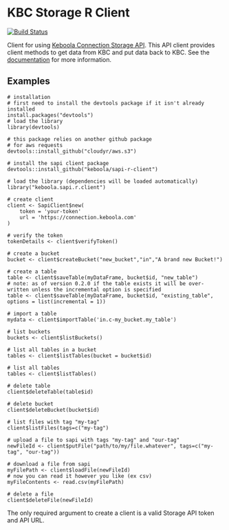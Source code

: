 # KBC Storage R Client

[![Build Status](https://travis-ci.org/keboola/sapi-r-client.svg?branch=master)](https://travis-ci.org/keboola/sapi-r-client)

Client for using [Keboola Connection Storage API](http://docs.keboola.apiary.io/). 
This API client provides client methods to get data from KBC and put data back to KBC.
See the [documentation](https://developers.keboola.com/integrate/storage/) for more information.

## Examples
```
# installation
# first need to install the devtools package if it isn't already installed
install.packages("devtools")
# load the library
library(devtools)

# this package relies on another github package 
# for aws requests
devtools::install_github("cloudyr/aws.s3")

# install the sapi client package
devtools::install_github("keboola/sapi-r-client")

# load the library (dependencies will be loaded automatically)
library("keboola.sapi.r.client")

# create client
client <- SapiClient$new(
    token = 'your-token'
    url = 'https://connection.keboola.com'
)

# verify the token
tokenDetails <- client$verifyToken()

# create a bucket
bucket <- client$createBucket("new_bucket","in","A brand new Bucket!")

# create a table
table <- client$saveTable(myDataFrame, bucket$id, "new_table")
# note: as of version 0.2.0 if the table exists it will be over-written unless the incremental option is specified
table <- client$saveTable(myDataFrame, bucket$id, "existing_table", options = list(incremental = 1))

# import a table
mydata <- client$importTable('in.c-my_bucket.my_table')

# list buckets
buckets <- client$listBuckets()

# list all tables in a bucket
tables <- client$listTables(bucket = bucket$id)

# list all tables
tables <- client$listTables()

# delete table
client$deleteTable(table$id)

# delete bucket
client$deleteBucket(bucket$id)

# list files with tag "my-tag"
client$listFiles(tags=c("my-tag")

# upload a file to sapi with tags "my-tag" and "our-tag"
newFileId <- client$putFile("path/to/my/file.whatever", tags=c("my-tag", "our-tag"))

# download a file from sapi
myFilePath <- client$loadFile(newFileId)
# now you can read it however you like (ex csv)
myFileContents <- read.csv(myFilePath)

# delete a file 
client$deleteFile(newFileId)
```

The only required argument to create a client is a valid Storage API token and API URL.
